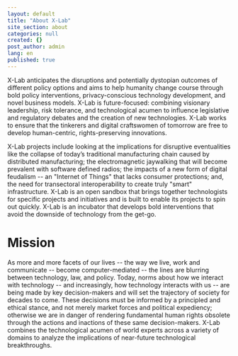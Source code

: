 ```yaml
---
layout: default
title: "About X-Lab"
site_section: about
categories: null
created: {}
post_author: admin
lang: en
published: true
---
```


X-Lab anticipates the disruptions and potentially dystopian outcomes of different policy options and aims to help humanity change course through bold policy interventions, privacy-conscious technology development, and novel business models.  X-Lab is future-focused: combining visionary leadership, risk tolerance, and technological acumen to influence legislative and regulatory debates and the creation of new technologies. X-Lab works to ensure that the tinkerers and digital craftswomen of tomorrow are free to develop human-centric, rights-preserving innovations.

X-Lab projects include looking at the implications for disruptive eventualities like the collapse of today’s traditional manufacturing chain caused by distributed manufacturing; the electromagnetic jaywalking that will become prevalent with software defined radios; the impacts of a new form of digital feudalism -- an "Internet of Things" that lacks consumer protections; and, the need for transectoral interoperability to create truly "smart" infrastructure. X-Lab is an open sandbox that brings together technologists for specific projects and initiatives and is built to enable its projects to spin out quickly.  X-Lab is an incubator that develops bold interventions that avoid the downside of technology from the get-go.

# Mission
As more and more facets of our lives -- the way we live, work and communicate -- become computer-mediated -- the lines are blurring between technology, law, and policy. Today, norms about how we interact with technology -- and increasingly, how technology interacts with us -- are being made by key decision-makers and will set the trajectory of society for decades to come. These decisions must be informed by a principled and ethical stance, and not merely market forces and political expediency; otherwise we are in danger of rendering fundamental human rights obsolete through the actions and inactions of these same decision-makers. X-Lab combines the technological acumen of world experts across a variety of domains to analyze the implications of near-future technological breakthroughs.